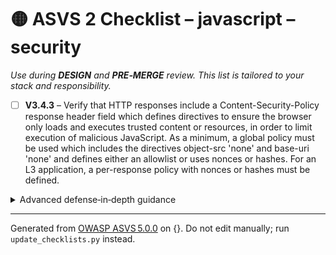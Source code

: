 # 🟡 ASVS 2 Checklist – javascript – security

*Use during **DESIGN** and **PRE‑MERGE** review. This list is tailored to your stack and responsibility.*


- [ ] **V3.4.3** – Verify that HTTP responses include a Content-Security-Policy response header field which defines directives to ensure the browser only loads and executes trusted content or resources, in order to limit execution of malicious JavaScript. As a minimum, a global policy must be used which includes the directives object-src 'none' and base-uri 'none' and defines either an allowlist or uses nonces or hashes. For an L3 application, a per-response policy with nonces or hashes must be defined.

<details><summary>Advanced defense‑in‑depth guidance</summary>


_Add organisation‑specific recommendations, links to tooling, threat models, etc._

</details>


---

Generated from [OWASP ASVS 5.0.0](https://owasp.org/www-project-application-security-verification-standard/) on {}. Do not edit manually; run `update_checklists.py` instead.
